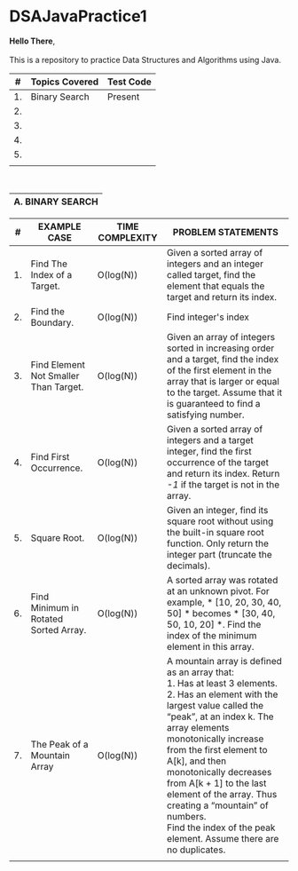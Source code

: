 # DSAJavaPractice1

**Hello There**, <br><br>
This is a repository to practice Data Structures and Algorithms using Java.

| # | Topics Covered | Test Code
|-|-|-|
| 1.| Binary Search | Present |
| 2. |||
| 3. |||
| 4. |||
| 5. |||
||||

<br>

| A. **BINARY SEARCH** |
|-|

| # | EXAMPLE CASE | TIME COMPLEXITY | PROBLEM STATEMENTS |
|-|-|-|-|
| 1. | Find The Index of a Target. | O(log(N)) | Given a sorted array of integers and an integer called target, find the element that equals the target and return its index. |
| 2. | Find the Boundary. | O(log(N)) | Find integer's index | An array of boolean values is divided into two sections: the left section consists of all false, and the right section consists of all true. Find the boundary of the right section, i.e. the index of the first true element. If there is no true element, return -1. |
| 3. | Find Element Not Smaller Than Target. | O(log(N)) | Given an array of integers sorted in increasing order and a target, find the index of the first element in the array that is larger or equal to the target. Assume that it is guaranteed to find a satisfying number. |
| 4. | Find First Occurrence. | O(log(N)) | Given a sorted array of integers and a target integer, find the first occurrence of the target and return its index. Return *-1* if the target is not in the array. |
| 5. | Square Root. | O(log(N)) | Given an integer, find its square root without using the built-in square root function. Only return the integer part (truncate the decimals). |
| 6. | Find Minimum in Rotated Sorted Array. | O(log(N)) | A sorted array was rotated at an unknown pivot. For example, * [10, 20, 30, 40, 50] * becomes * [30, 40, 50, 10, 20] *. Find the index of the minimum element in this array.
| 7. | The Peak of a Mountain Array| O(log(N)) | A mountain array is defined as an array that: <br> 1. Has at least 3 elements. <br> 2. Has an element with the largest value called the “peak”, at an index k. The array elements monotonically increase from the first element to A[k], and then monotonically decreases from A[k + 1] to the last element of the array. Thus creating a “mountain” of numbers. <br> Find the index of the peak element. Assume there are no duplicates. |
|||||

<br>

